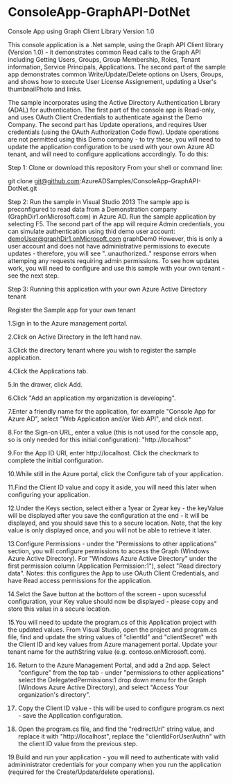 ConsoleApp-GraphAPI-DotNet
==========================

Console App using Graph Client Library Version 1.0

This console application is a .Net sample, using the Graph API Client library (Version 1.0) - it demonstrates common Read calls 
to the Graph API including Getting Users, Groups, Group Membership, Roles, Tenant information, Service Principals, Applications.
The second part of the sample app demonstrates common Write/Update/Delete options on Users, Groups, and shows how to execute 
User License Assignement, updating a User's thumbnailPhoto and links.

The sample incorporates using the Active Directory Authentication Library (ADAL) for authentication.  The first part of the console app is 
Read-only, and uses OAuth Client Credentials to authenticate against the Demo Company.  The second part has Update operations, and 
requires User credentials (using the OAuth Authorization Code flow).  Update operations are not permitted using this Demo company -
to try these, you will need to update the application configuration to be used with your own Azure AD tenant, and will need
to configure applications accordingly.  To do this:



Step 1: Clone or download this repository
From your shell or command line:

 git clone git@github.com:AzureADSamples/ConsoleApp-GraphAPI-DotNet.git 


Step 2: Run the sample in Visual Studio 2013
The sample app is preconfigured to read data from a Demonstration company (GraphDir1.onMicrosoft.com) in Azure AD. 
Run the sample application by selecting F5.  The second part of the app will require Admin credentials, you can simulate 
authentication using thid demo user account: demoUser@graphDir1.onMicrosoft.com graphDem0 
However, this is only a user account and does not have administrative permissions to execute updates - therefore, you
will see "..unauthorized.." response errors when attemping any requests requiring admin permissions.  To see how updates
work, you will need to configure and use this sample with your own tenant - see the next step.


Step 3: Running this application with your own Azure Active Directory tenant

Register the Sample app for your own tenant

1.Sign in to the Azure management portal.

2.Click on Active Directory in the left hand nav.

3.Click the directory tenant where you wish to register the sample application.

4.Click the Applications tab.

5.In the drawer, click Add.

6.Click "Add an application my organization is developing".

7.Enter a friendly name for the application, for example "Console App for Azure AD", select "Web Application and/or Web API", and click next. 

8.For the Sign-on URL, enter a value (this is not used for the console app, so is only needed for this initial configuration):  "http://localhost"

9.For the App ID URI, enter  http://localhost.  Click the checkmark to complete the initial configuration.

10.While still in the Azure portal, click the Configure tab of your application.

11.Find the Client ID value and copy it aside, you will need this later when configuring your application.

12.Under the Keys section, select either a 1year or 2year key - the keyValue will be displayed after you save the configuration at the end - it will be displayed, and you should save this to a secure location. Note, that the key value is only displayed once, and you will not be able to retrieve it later.

13.Configure Permissions - under the "Permissions to other applications" section, you will configure permissions to access the Graph (Windows Azure Active Directory).
For "Windows Azure Active Directory" under the first permission column (Application Permission:1"), select "Read directory data". Notes: this configures the App to use OAuth Client Credentials, and have Read access permissions for the application. 

14.Selct the Save button at the bottom of the screen - upon sucessful configuration, your Key value should now be displayed - please copy and store this value in a secure location.

15.You will need to update the program.cs of this Application project with the updated values. From Visual Studio, open the project and program.cs file, find and update the string values of "clientId" and "clientSecret" with the Client ID and key values from Azure management portal. Update your tenant name for the authString value (e.g. contoso.onMicrosoft.com).

16. Return to the Azure Management Portal, and add a 2nd app.  Select "configure" from the top tab - under "permissions to other applications" select the DelegatedPermissions:1 drop down menu for the Graph (Windows Azure Active Directory), and select "Access Your organization's directory".

17. Copy the Client ID value - this will be used to configure program.cs next - save the Application configuration.

18. Open the program.cs file, and find the "redirectUri" string value, and replace it with "http://localhost", replace the "clientIdForUserAuthn" with the client ID value from the previous step.

19.Build and run your application - you will need to authenticate with valid admininistrator credentials for your company when you run the application (required for the Create/Update/delete operations).
